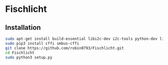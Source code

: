 # Fischlicht

## Installation

```bash
sudo apt-get install build-essential libi2c-dev i2c-tools python-dev libffi-dev telepot
sudo pip3 install cffi smbus-cffi
git clone https://github.com/robin0793/Fischlicht.git
cd Fischlicht
sudo python3 setup.py
```


